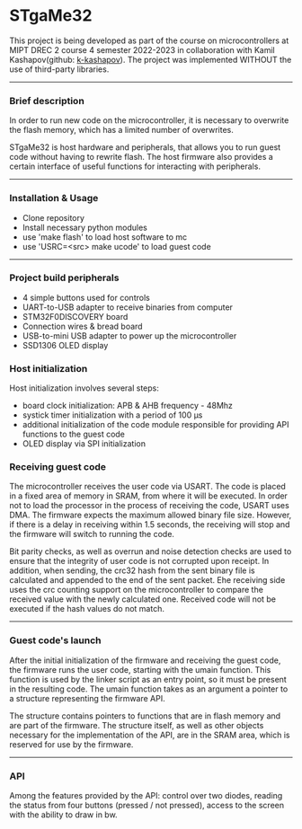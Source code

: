# STgaMe32 
This project is being developed as part of the course on microcontrollers at MIPT DREC 2 course 4 semester 2022-2023 in collaboration with Kamil Kashapov(github: [k-kashapov](https://github.com/k-kashapov)). The project was implemented WITHOUT the use of third-party libraries.

---

### Brief description
In order to run new code on the microcontroller, it is necessary to overwrite the flash memory, which has a limited number of overwrites.

STgaMe32 is host hardware and peripherals, that allows you to run guest code without having to rewrite flash. The host firmware also provides a certain interface of useful functions for interacting with peripherals.

<!-- ## Plan
 - Implement UART driver with DMA support
 - Develop API for guest user programs (for games basically)
 - Add guest program start-up code
 - Add support for OLED display over SPI and some controls (e.g. buttons)
 - Make a test program - simple game. -->

---

### Installation & Usage

 - Clone repository 
 - Install necessary python modules
 - use 'make flash' to load host software to mc
 - use 'USRC=\<src> make ucode' to load guest code 

---

### Project build peripherals

 - 4 simple buttons used for controls 
 - UART-to-USB adapter to receive binaries from computer
 - STM32F0DISCOVERY board
 - Connection wires & bread board
 - USB-to-mini USB adapter to power up the microcontroller 
 - SSD1306 OLED display

### Host initialization
Host initialization involves several steps:

 - board clock initialization: APB & AHB frequency - 48Mhz 
 - systick timer initialization with a period of 100 µs
 - additional initialization of the code module responsible for providing API functions to the guest code
 - OLED display via SPI initialization

### Receiving guest code
The microcontroller receives the user code via USART. The code is placed in a fixed area of memory in SRAM, from where it will be executed. In order not to load the processor in the process of receiving the code, USART uses DMA. The firmware expects the maximum allowed binary file size. However, if there is a delay in receiving within 1.5 seconds, the receiving will stop and the firmware will switch to running the code.

Bit parity checks, as well as overrun and noise detection checks are used to ensure that the integrity of user code is not corrupted upon receipt. In addition, when sending, the crc32 hash from the sent binary file is calculated and appended to the end of the sent packet. Еhe receiving side uses the crc counting support on the microcontroller to compare the received value with the newly calculated one. Received code will not be executed if the hash values do not match.

---

### Guest code's launch
After the initial initialization of the firmware and receiving the guest code, the firmware runs the user code, starting with the umain function. This function is used by the linker script as an entry point, so it must be present in the resulting code. The umain function takes as an argument a pointer to a structure representing the firmware API.

The structure contains pointers to functions that are in flash memory and are part of the firmware. The structure itself, as well as other objects necessary for the implementation of the API, are in the SRAM area, which is reserved for use by the firmware. 

---

### API 
Among the features provided by the API: control over two diodes, reading the status from four buttons (pressed / not pressed), access to the screen with the ability to draw in bw.